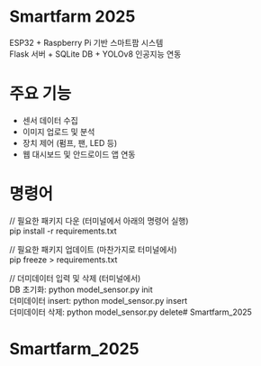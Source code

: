 # Smartfarm 2025

ESP32 + Raspberry Pi 기반 스마트팜 시스템  
Flask 서버 + SQLite DB + YOLOv8 인공지능 연동

# 주요 기능
- 센서 데이터 수집
- 이미지 업로드 및 분석
- 장치 제어 (펌프, 팬, LED 등)
- 웹 대시보드 및 안드로이드 앱 연동

# 명령어
// 필요한 패키지 다운 (터미널에서 아래의 명령어 실행)  
pip install -r requirements.txt

// 필요한 패키지 업데이트 (마찬가지로 터미널에서)  
pip freeze > requirements.txt

// 더미데이터 입력 및 삭제 (터미널에서)  
DB 초기화: python model_sensor.py init  
더미데이터 insert: python model_sensor.py insert  
더미데이터 삭제: python model_sensor.py delete# Smartfarm_2025
# Smartfarm_2025

